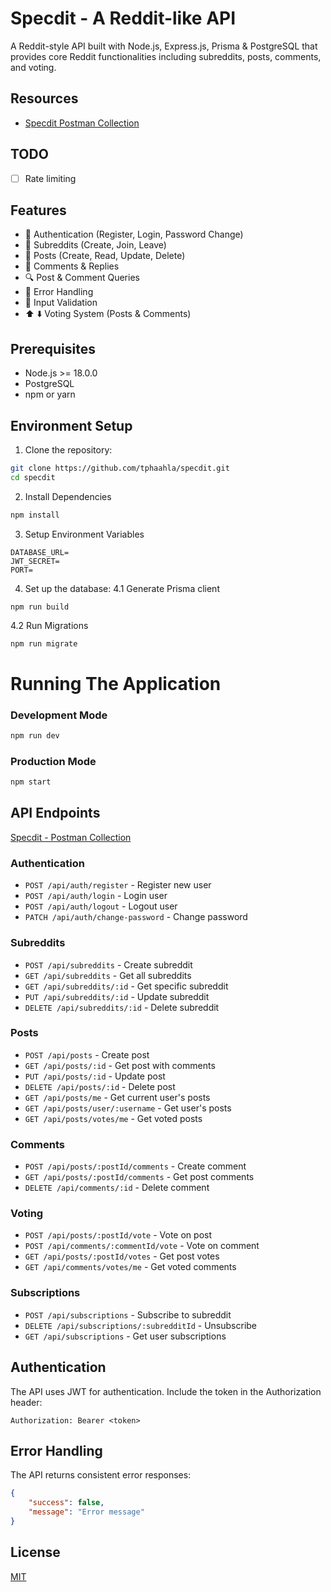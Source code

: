 # Specdit - A Reddit-like API

A Reddit-style API built with Node.js, Express.js, Prisma & PostgreSQL that provides core Reddit functionalities including subreddits, posts, comments, and voting.

## Resources
- [Specdit Postman Collection](https://www.postman.com/tshiamo-phaahla/specdit-api/overview)

## TODO
- [ ] Rate limiting

## Features

- 🔐 Authentication (Register, Login, Password Change)
- 📱 Subreddits (Create, Join, Leave)
- 📝 Posts (Create, Read, Update, Delete)
- 💬 Comments & Replies
- 🔍 Post & Comment Queries
- 🎯 Error Handling
- 🚦 Input Validation
- ⬆️ ⬇️ Voting System (Posts & Comments)

## Prerequisites

- Node.js >= 18.0.0
- PostgreSQL
- npm or yarn

## Environment Setup

1. Clone the repository:

```bash
git clone https://github.com/tphaahla/specdit.git
cd specdit
```

2. Install Dependencies

```bash
npm install
```

3. Setup Environment Variables

```env
DATABASE_URL=
JWT_SECRET=
PORT=
```

4. Set up the database:
   4.1 Generate Prisma client

```
npm run build
```

4.2 Run Migrations

```bash
npm run migrate
```

# Running The Application

### Development Mode

```bash
npm run dev
```

### Production Mode

```bash
npm start
```

## API Endpoints
[Specdit - Postman Collection](https://www.postman.com/tshiamo-phaahla/specdit-api/request/8d4wk7h/register)

### Authentication

- `POST /api/auth/register` - Register new user
- `POST /api/auth/login` - Login user
- `POST /api/auth/logout` - Logout user
- `PATCH /api/auth/change-password` - Change password

### Subreddits

- `POST /api/subreddits` - Create subreddit
- `GET /api/subreddits` - Get all subreddits
- `GET /api/subreddits/:id` - Get specific subreddit
- `PUT /api/subreddits/:id` - Update subreddit
- `DELETE /api/subreddits/:id` - Delete subreddit

### Posts

- `POST /api/posts` - Create post
- `GET /api/posts/:id` - Get post with comments
- `PUT /api/posts/:id` - Update post
- `DELETE /api/posts/:id` - Delete post
- `GET /api/posts/me` - Get current user's posts
- `GET /api/posts/user/:username` - Get user's posts
- `GET /api/posts/votes/me` - Get voted posts

### Comments

- `POST /api/posts/:postId/comments` - Create comment
- `GET /api/posts/:postId/comments` - Get post comments
- `DELETE /api/comments/:id` - Delete comment

### Voting

- `POST /api/posts/:postId/vote` - Vote on post
- `POST /api/comments/:commentId/vote` - Vote on comment
- `GET /api/posts/:postId/votes` - Get post votes
- `GET /api/comments/votes/me` - Get voted comments

### Subscriptions

- `POST /api/subscriptions` - Subscribe to subreddit
- `DELETE /api/subscriptions/:subredditId` - Unsubscribe
- `GET /api/subscriptions` - Get user subscriptions

## Authentication

The API uses JWT for authentication. Include the token in the Authorization header:

```
Authorization: Bearer <token>
```

## Error Handling

The API returns consistent error responses:

```json
{
	"success": false,
	"message": "Error message"
}
```

## License

[MIT](https://choosealicense.com/licenses/mit/)
